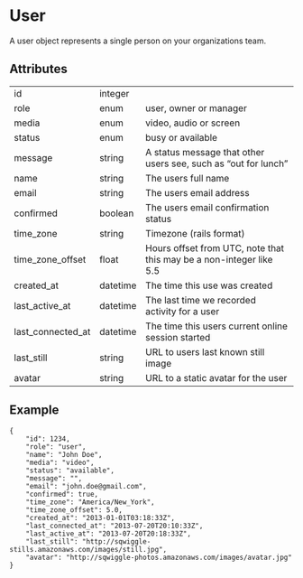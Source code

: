 # User
A user object represents a single person on your organizations team.

## Attributes
<table>
    <tr>
        <td>id</td>
        <td>integer</td>
        <td></td>
    </tr>
    <tr>
        <td>role</td>
        <td>enum</td>
        <td>user, owner or manager</td>
    </tr>
    <tr>
        <td>media</td>
        <td>enum</td>
        <td>video, audio or screen</td>
    </tr>
    <tr>
        <td>status</td>
        <td>enum</td>
        <td>busy or available</td>
    </tr>
    <tr>
        <td>message</td>
        <td>string</td>
        <td>A status message that other users see, such as “out for lunch”</td>
    </tr>
    <tr>
        <td>name</td>
        <td>string</td>
        <td>The users full name</td>
    </tr>
    <tr>
        <td>email</td>
        <td>string</td>
        <td>The users email address</td>
    </tr>
    <tr>
        <td>confirmed</td>
        <td>boolean</td>
        <td>The users email confirmation status</td>
    </tr>
    <tr>
        <td>time_zone</td>
        <td>string</td>
        <td>Timezone (rails format)</td>
    </tr>
    <tr>
        <td>time_zone_offset</td>
        <td>float</td>
        <td>Hours offset from UTC, note that this may be a non-integer like 5.5</td>
    </tr>
    <tr>
        <td>created_at</td>
        <td>datetime</td>
        <td>The time this use was created</td>
    </tr>
    <tr>
        <td>last_active_at</td>
        <td>datetime</td>
        <td>The last time we recorded activity for a user</td>
    </tr>
    <tr>
        <td>last_connected_at</td>
        <td>datetime</td>
        <td>The time this users current online session started</td>
    </tr>
    <tr>
        <td>last_still</td>
        <td>string</td>
        <td>URL to users last known still image</td>
    </tr>
    <tr>
        <td>avatar</td>
        <td>string</td>
        <td>URL to a static avatar for the user</td>
    </tr>
</table>

## Example

    {   
        "id": 1234,
        "role": "user",
        "name": "John Doe",
        "media": "video",
        "status": "available",
        "message": "",
        "email": "john.doe@gmail.com",
        "confirmed": true,
        "time_zone": "America/New_York",
        "time_zone_offset": 5.0,
        "created_at": "2013-01-01T03:18:33Z",
        "last_connected_at": "2013-07-20T20:10:33Z",
        "last_active_at": "2013-07-20T20:18:33Z",
        "last_still": "http://sqwiggle-stills.amazonaws.com/images/still.jpg",
        "avatar": "http://sqwiggle-photos.amazonaws.com/images/avatar.jpg"
    }

